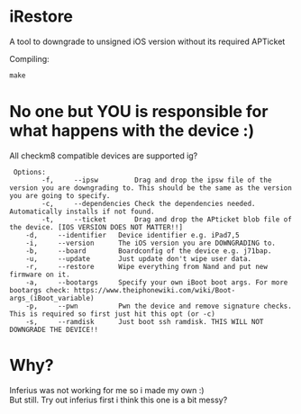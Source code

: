 # iRestore

A tool to downgrade to unsigned iOS version without its required APTicket


Compiling:
```C++
make
```

# No one but YOU is responsible for what happens with the device :)  

All checkm8 compatible devices are supported ig?


```Usage
 Options: 
        -f,		--ipsw         Drag and drop the ipsw file of the version you are downgrading to. This should be the same as the version you are going to specify.
        -c,		--dependencies Check the dependencies needed. Automatically installs if not found.
        -t,		--ticket       Drag and drop the APticket blob file of the device. [IOS VERSION DOES NOT MATTER!!]
	-d,		--identifier   Device identifier e.g. iPad7,5
	-i,		--version      The iOS version you are DOWNGRADING to.
	-b,		--board        Boardconfig of the device e.g. j71bap.
	-u,		--update       Just update don't wipe user data.
	-r,		--restore      Wipe everything from Nand and put new firmware on it.
	-a,		--bootargs     Specify your own iBoot boot args. For more bootargs check: https://www.theiphonewiki.com/wiki/Boot-args_(iBoot_variable)
	-p,		--pwn 	       Pwn the device and remove signature checks. This is required so first just hit this opt (or -c)
	-s,		--ramdisk      Just boot ssh ramdisk. THIS WILL NOT DOWNGRADE THE DEVICE!!
  ```


# Why?
Inferius was not working for me so i made my own :)  
But still. Try out inferius first i think this one is a bit messy?
